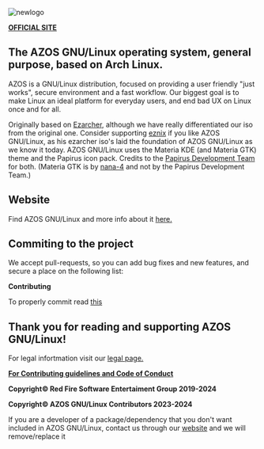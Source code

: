 ![newlogo](https://github.com/RedFireSoftwareEntertainment/AZOS-GNU-Linux/assets/98542488/09158202-4d60-48a4-8c00-00c1cadc76da)

[**OFFICIAL SITE**](https://sites.google.com/view/azosofficialsite/home)

## **The AZOS GNU/Linux operating system, general purpose, based on Arch Linux.**

AZOS is a GNU/Linux distribution, focused on providing a user friendly "just works", secure environment and a fast workflow. Our biggest goal is to make Linux an ideal platform for everyday users, and end bad UX on Linux once and for all.

Originally based on [Ezarcher](https://sourceforge.net/projects/ezarch/), although we have really differentiated our iso from the original one. Consider supporting [eznix](https://www.youtube.com/@eznix) if you like AZOS GNU/Linux, as his ezarcher iso's laid the foundation of AZOS GNU/Linux as we know it today. AZOS GNU/Linux uses the Materia KDE (and Materia GTK) theme and the Papirus icon pack. Credits to the [Papirus Development Team](https://github.com/PapirusDevelopmentTeam) for both. (Materia GTK is by [nana-4](https://github.com/nana-4) and not by the Papirus Development Team.)

## Website
Find AZOS GNU/Linux and more info about it [here.](https://sites.google.com/view/azosofficialsite/home)

## Commiting to the project
We accept pull-requests, so you can add bug fixes and new features, and secure a place on the following list:

**Contributing**

To properly commit read [this](https://github.com/RedFireSoftwareEntertainment/AZOS-GNU-Linux/blob/main/CONTRIBUTING.md)

## **Thank you for reading and supporting AZOS GNU/Linux!**

For legal infortmation visit our [legal page.](https://sites.google.com/view/azosofficialsite/legal)

**[For Contributing guidelines and Code of Conduct](https://github.com/RedFireSoftwareEntertainment/AZOS-GNU-Linux/blob/main/CONTRIBUTING.md)**

**Copyright© Red Fire Software Entertaiment Group 2019-2024**

**Copyright© AZOS GNU/Linux Contributors 2023-2024** 

If you are a developer of a package/dependency that you don't want included in AZOS GNU/Linux, contact us through our [website](https://sites.google.com/view/azosofficialsite/contact-us) and we will remove/replace it
